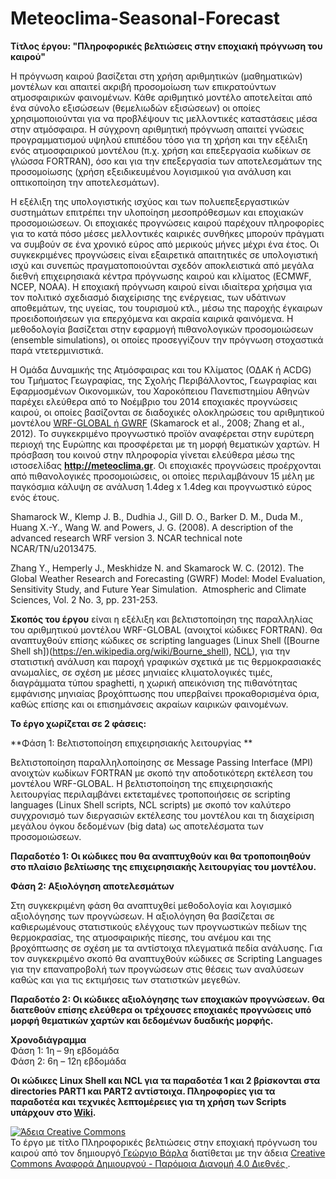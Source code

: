 # Meteoclima-Seasonal-Forecast
**Tίτλος έργου: "Πληροφορικές βελτιώσεις στην εποχιακή πρόγνωση του καιρού"**

Η πρόγνωση καιρού βασίζεται στη χρήση αριθμητικών (μαθηματικών) μοντέλων και απαιτεί ακριβή προσομοίωση των επικρατούντων ατμοσφαιρικών φαινομένων. Κάθε αριθμητικό μοντέλο αποτελείται από ένα σύνολο εξισώσεων (θεμελιωδών εξισώσεων) οι οποίες χρησιμοποιούνται για να προβλέψουν τις μελλοντικές καταστάσεις μέσα στην ατμόσφαιρα. Η σύγχρονη αριθμητική πρόγνωση  απαιτεί γνώσεις προγραμματισμού υψηλού επιπέδου τόσο για τη χρήση και την εξέλιξη ενός ατμοσφαιρικού μοντέλου (π.χ. χρήση και επεξεργασία κωδίκων σε γλώσσα FORTRAN), όσο και για την επεξεργασία των αποτελεσμάτων της προσομοίωσης (χρήση εξειδικευμένου λογισμικού για ανάλυση και οπτικοποίηση την αποτελεσμάτων).

Η εξέλιξη της υπολογιστικής ισχύος και των πολυεπεξεργαστικών συστημάτων επιτρέπει την υλοποίηση μεσοπρόθεσμων και εποχιακών προσομοιώσεων. Οι εποχιακές προγνώσεις καιρού παρέχουν πληροφορίες για το κατά πόσο μέσες μελλοντικές καιρικές συνθήκες μπορούν πράγματι να συμβούν σε ένα χρονικό εύρος από μερικούς μήνες μέχρι ένα έτος. Οι συγκεκριμένες προγνώσεις είναι εξαιρετικά απαιτητικές σε υπολογιστική ισχύ και συνεπώς πραγματοποιούνται σχεδόν αποκλειστικά από μεγάλα διεθνή επιχειρησιακά κέντρα πρόγνωσης καιρού και κλίματος (ECMWF, NCEP, NOAA). Η εποχιακή πρόγνωση καιρού είναι ιδιαίτερα χρήσιμα για τον πολιτικό σχεδιασμό διαχείρισης της ενέργειας, των υδάτινων αποθεμάτων, της υγείας, του τουρισμού κτλ., μέσω της παροχής έγκαιρων προειδοποιήσεων για επερχόμενα και ακραία καιρικά φαινόμενα. Η μεθοδολογία βασίζεται στην εφαρμογή πιθανολογικών προσομοιώσεων (ensemble simulations), οι οποίες προσεγγίζουν την πρόγνωση στοχαστικά παρά ντετερμινιστικά.

Η Ομάδα Δυναμικής της Ατμόσφαιρας και του Κλίματος (ΟΔΑΚ ή ACDG) του Τμήματος Γεωγραφίας, της Σχολής Περιβάλλοντος, Γεωγραφίας και Εφαρμοσμένων Οικονομικών, του Χαροκόπειου Πανεπιστημίου Αθηνών παρέχει ελεύθερα από το Νοέμβριο του 2014 εποχιακές προγνώσεις καιρού, οι οποίες βασίζονται σε διαδοχικές ολοκληρώσεις του αριθμητικού μοντέλου [WRF-GLOBAL ή GWRF](http://www2.mmm.ucar.edu/wrf/users/) (Skamarock et al., 2008; Zhang et al., 2012). Το συγκεκριμένο προγνωστικό προϊόν αναφέρεται στην ευρύτερη περιοχή της Ευρώπης και προσφέρεται με τη μορφή θεματικών χαρτών. Η πρόσβαση του κοινού στην πληροφορία γίνεται ελεύθερα μέσω της ιστοσελίδας **http://meteoclima.gr**. Οι εποχιακές προγνώσεις προέρχονται από πιθανολογικές προσομοιώσεις, οι οποίες περιλαμβάνουν 15 μέλη με παγκόσμια κάλυψη σε ανάλυση 1.4deg x 1.4deg και προγνωστικό εύρος ενός έτους.

Shamarock W., Klemp J. B., Dudhia J., Gill D. O., Barker D. M., Duda M., Huang X.-Y., Wang W. and Powers, J. G. (2008). A description of the advanced research WRF version 3. NCAR technical note NCAR/TN/u2013475.

Zhang Y., Hemperly J., Meskhidze N. and Skamarock W. C. (2012). The Global Weather Research and Forecasting (GWRF) Model: Model Evaluation, Sensitivity Study, and Future Year Simulation.  Atmospheric and Climate Sciences, Vol. 2 No. 3, pp. 231-253.


**Σκοπός του έργου** είναι η εξέλιξη και βελτιστοποίηση της παραλληλίας του αριθμητικού μοντέλου WRF-GLOBAL (ανοιχτοί κώδικες FORTRAN). Θα αναπτυχθούν επίσης κώδικες σε scripting languages (Linux Shell ([Bourne Shell sh])(https://en.wikipedia.org/wiki/Bourne_shell), [NCL](http://www.ncl.ucar.edu/)), για την στατιστική ανάλυση και παροχή γραφικών σχετικά με τις θερμοκρασιακές ανωμαλίες, σε σχέση με μέσες μηνιαίες κλιματολογικές τιμές, διαγράμματα τύπου spaghetti, η χωρική απεικόνιση της πιθανότητας εμφάνισης μηνιαίας βροχόπτωσης που υπερβαίνει προκαθορισμένα όρια, καθώς επίσης και οι επισημάνσεις ακραίων καιρικών φαινομένων.

**To έργο χωρίζεται σε 2 φάσεις:**

**Φάση 1: Βελτιστοποίηση επιχειρησιακής λειτουργίας **

Βελτιστοποίηση παραλληλοποίησης σε Message Passing Interface (MPI) ανοιχτών κωδίκων FORTRAN με σκοπό την αποδοτικότερη εκτέλεση του μοντέλου WRF-GLOBAL. Η βελτιστοποίηση της επιχειρησιακής λειτουργίας περιλαμβάνει εκτεταμένες τροποποιήσεις σε scripting languages (Linux Shell scripts, NCL scripts) με σκοπό τον καλύτερο συγχρονισμό των διεργασιών εκτέλεσης του μοντέλου και τη διαχείριση μεγάλου όγκου δεδομένων (big data) ως αποτελέσματα των προσομοιώσεων.

**Παραδοτέο 1: Οι κώδικες που θα αναπτυχθούν και θα τροποποιηθούν στο πλαίσιο βελτίωσης της επιχειρησιακής λειτουργίας του μοντέλου.**

**Φάση 2: Αξιολόγηση αποτελεσμάτων**

Στη συγκεκριμένη φάση θα αναπτυχθεί μεθοδολογία και λογισμικό αξιολόγησης των προγνώσεων. Η αξιολόγηση θα βασίζεται σε καθιερωμένους στατιστικούς ελέγχους των προγνωστικών πεδίων της θερμοκρασίας, της ατμοσφαιρικής πίεσης, του ανέμου και της βροχόπτωσης σε σχέση με τα αντίστοιχα πλεγματικά πεδία ανάλυσης. Για τον συγκεκριμένο σκοπό θα αναπτυχθούν κώδικες σε Scripting Languages για την επαναπροβολή των προγνώσεων στις θέσεις των αναλύσεων καθώς και για τις εκτιμήσεις των στατιστκών μεγεθών.

**Παραδοτέο 2: Οι κώδικες αξιολόγησης των εποχιακών προγνώσεων. Θα διατεθούν επίσης ελεύθερα οι τρέχουσες εποχιακές προγνώσεις υπό μορφή θεματικών χαρτών και δεδομένων δυαδικής μορφής.**

**Χρονοδιάγραμμα**      
Φάση 1:                 1η – 9η εβδομάδα       
Φάση 2:                 6η – 12η εβδομάδα 

**Οι κώδικες Linux Shell και NCL για τα παραδοτέα 1 και 2 βρίσκονται στα directories PART1 και PART2 αντίστοιχα. Πληροφορίες για τα παραδοτέα και τεχνικές λεπτομέρειες για τη χρήση των Scripts υπάρχουν στο [Wiki](https://github.com/ellak-monades-aristeias/Meteoclima-Seasonal-Forecast/wiki).**

<a rel="license" href="http://creativecommons.org/licenses/by-sa/4.0/"><img alt="Άδεια Creative Commons" style="border-width:0" src="https://i.creativecommons.org/l/by-sa/4.0/88x31.png" /></a><br />Το έργο με τίτλο <span xmlns:dct="http://purl.org/dc/terms/" property="dct:title">Πληροφορικές βελτιώσεις στην εποχιακή πρόγνωση του καιρού</span> από τον δημιουργό<a xmlns:cc="http://creativecommons.org/ns#" href="http://meteoclima.hua.gr/" property="cc:attributionName" rel="cc:attributionURL"> Γεώργιο Βάρλα</a> διατίθεται με την άδεια <a rel="license" href="http://creativecommons.org/licenses/by-sa/4.0/">Creative Commons Αναφορά Δημιουργού - Παρόμοια Διανομή 4.0 Διεθνές </a>.
